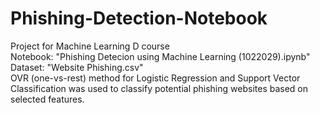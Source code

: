 # Phishing-Detection-Notebook
Project for Machine Learning D course <br/>
Notebook: "Phishing Detecion using Machine Learning (1022029).ipynb" <br/>
Dataset: "Website Phishing.csv" <br/>
OVR (one-vs-rest) method for Logistic Regression and Support Vector Classification was used to classify potential phishing websites based on selected features.

